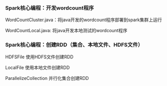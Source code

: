 ### Spark核心编程：开发wordcount程序
WordCountCluster.java：将java开发的wordcount程序部署到spark集群上运行

WordCountLocal.java: 将java开发本地测试的wordcount程序

### Spark核心编程：创建RDD（集合、本地文件、HDFS文件）
HDFSFile  使用HDFS文件创建RDD

LocalFile  使用本地文件创建RDD

ParallelizeCollection  并行化集合创建RDD

